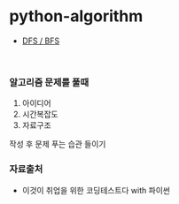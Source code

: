 # python-algorithm
* [DFS / BFS](https://github.com/k9want/python-Algorithm/blob/main/DFS_BFS/DFS_BFS.md)

<br>

### 알고리즘 문제를 풀때

1. 아이디어
2. 시간복잡도
3. 자료구조 

작성 후 문제 푸는 습관 들이기






### 자료출처

* 이것이 취업을 위한 코딩테스트다 with 파이썬
